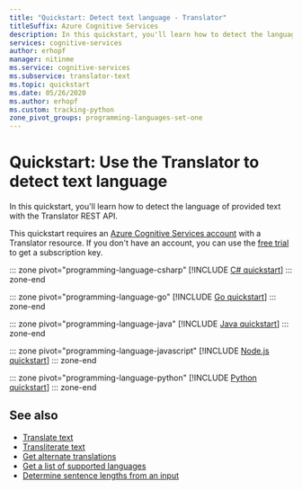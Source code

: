 ```yaml
---
title: "Quickstart: Detect text language - Translator"
titleSuffix: Azure Cognitive Services
description: In this quickstart, you'll learn how to detect the language of provided text using the Translator REST API.
services: cognitive-services
author: erhopf
manager: nitinme
ms.service: cognitive-services
ms.subservice: translator-text
ms.topic: quickstart
ms.date: 05/26/2020
ms.author: erhopf
ms.custom: tracking-python
zone_pivot_groups: programming-languages-set-one
---
```


# Quickstart: Use the Translator to detect text language

In this quickstart, you'll learn how to detect the language of provided text with the Translator REST API.

This quickstart requires an [Azure Cognitive Services account](https://docs.microsoft.com/azure/cognitive-services/cognitive-services-apis-create-account) with a Translator resource. If you don't have an account, you can use the [free trial](https://azure.microsoft.com/try/cognitive-services/) to get a subscription key.

::: zone pivot="programming-language-csharp"
[!INCLUDE [C# quickstart](includes/detect-csharp.md)]
::: zone-end

::: zone pivot="programming-language-go"
[!INCLUDE [Go quickstart](includes/detect-go.md)]
::: zone-end

::: zone pivot="programming-language-java"
[!INCLUDE [Java quickstart](includes/detect-java.md)]
::: zone-end

::: zone pivot="programming-language-javascript"
[!INCLUDE [Node.js quickstart](includes/detect-nodejs.md)]
::: zone-end

::: zone pivot="programming-language-python"
[!INCLUDE [Python quickstart](includes/detect-python.md)]
::: zone-end

## See also

* [Translate text](quickstart-translate.md)
* [Transliterate text](quickstart-transliterate.md)
* [Get alternate translations](quickstart-dictionary.md)
* [Get a list of supported languages](quickstart-languages.md)
* [Determine sentence lengths from an input](quickstart-sentences.md)
